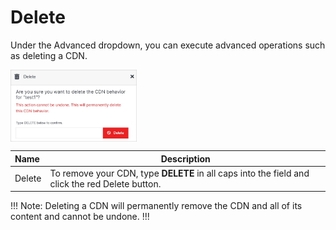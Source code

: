 # Delete

Under the Advanced dropdown, you can execute advanced operations such as deleting a CDN. 

<img src="../../../../../../images/deletecdnbehavior.jpg" alt="deletecdnbehavior" style="width: 40%; display: block"></a>

**Name** | **Description** 
:--- | ---
Delete | To remove your CDN, type **DELETE** in all caps into the field and click the red Delete button.

!!! Note:
Deleting a CDN will permanently remove the CDN and all of its content and cannot be undone.
!!!




